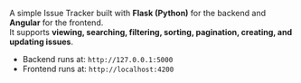 
A simple Issue Tracker built with **Flask (Python)** for the backend and **Angular** for the frontend.  
It supports **viewing, searching, filtering, sorting, pagination, creating, and updating issues**.  

- Backend runs at: `http://127.0.0.1:5000`  
- Frontend runs at: `http://localhost:4200`  
